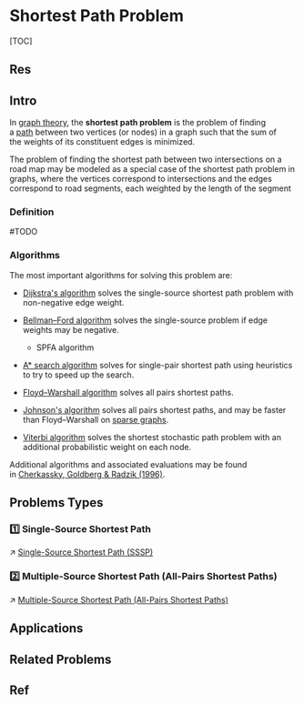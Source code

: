 # Shortest Path Problem

[TOC]



## Res


## Intro
In [graph theory](https://en.wikipedia.org/wiki/Graph_theory "Graph theory"), the **shortest path problem** is the problem of finding a [path](https://en.wikipedia.org/wiki/Path_(graph_theory) "Path (graph theory)") between two vertices (or nodes) in a graph such that the sum of the weights of its constituent edges is minimized.

The problem of finding the shortest path between two intersections on a road map may be modeled as a special case of the shortest path problem in graphs, where the vertices correspond to intersections and the edges correspond to road segments, each weighted by the length of the segment

### Definition
#TODO 


### Algorithms
The most important algorithms for solving this problem are:
- [Dijkstra's algorithm](https://en.wikipedia.org/wiki/Dijkstra%27s_algorithm "Dijkstra's algorithm") solves the single-source shortest path problem with non-negative edge weight.

- [Bellman–Ford algorithm](https://en.wikipedia.org/wiki/Bellman%E2%80%93Ford_algorithm "Bellman–Ford algorithm") solves the single-source problem if edge weights may be negative.
	- SPFA algorithm

- [A* search algorithm](https://en.wikipedia.org/wiki/A*_search_algorithm "A* search algorithm") solves for single-pair shortest path using heuristics to try to speed up the search.

- [Floyd–Warshall algorithm](https://en.wikipedia.org/wiki/Floyd%E2%80%93Warshall_algorithm "Floyd–Warshall algorithm") solves all pairs shortest paths.

- [Johnson's algorithm](https://en.wikipedia.org/wiki/Johnson%27s_algorithm "Johnson's algorithm") solves all pairs shortest paths, and may be faster than Floyd–Warshall on [sparse graphs](https://en.wikipedia.org/wiki/Sparse_graph "Sparse graph").

- [Viterbi algorithm](https://en.wikipedia.org/wiki/Viterbi_algorithm "Viterbi algorithm") solves the shortest stochastic path problem with an additional probabilistic weight on each node.

Additional algorithms and associated evaluations may be found in [Cherkassky, Goldberg & Radzik (1996)](https://en.wikipedia.org/wiki/Shortest_path_problem#CITEREFCherkasskyGoldbergRadzik1996).



## Problems Types
### 1️⃣ Single-Source Shortest Path
↗ [Single-Source Shortest Path (SSSP)](Single-Source%20Shortest%20Path%20(SSSP)/Single-Source%20Shortest%20Path%20(SSSP).md)


### 2️⃣ Multiple-Source Shortest Path (All-Pairs Shortest Paths)
↗ [Multiple-Source Shortest Path (All-Pairs Shortest Paths)](Multiple-Source%20Shortest%20Path%20(All-Pairs%20Shortest%20Paths)/Multiple-Source%20Shortest%20Path%20(All-Pairs%20Shortest%20Paths).md)



## Applications


## Related Problems


## Ref
[Shortest Path Problem | Wikipedia]: https://en.wikipedia.org/wiki/Shortest_path_problem


